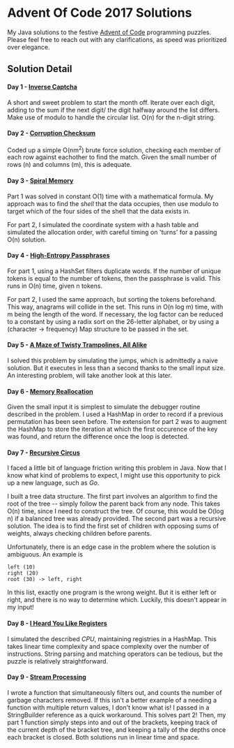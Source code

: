# Advent Of Code 2017 Solutions
My Java solutions to the festive [Advent of Code](http://adventofcode.com/2017) programming puzzles. Please feel free to reach out with any clarifications, as speed was prioritized over elegance.

## Solution Detail

#### Day 1 - [Inverse Captcha](http://adventofcode.com/2017/day/1)
A short and sweet problem to start the month off. Iterate over each digit, adding to the sum if the next digit/ the digit halfway around the list differs. Make use of modulo to handle the circular list. O(n) for the n-digit string.

#### Day 2 - [Corruption Checksum](http://adventofcode.com/2017/day/2)
Coded up a simple O(nm<sup>2</sup>) brute force solution, checking each member of each row against eachother to find the match. Given the small number of rows (n) and columns (m), this is adequate.

#### Day 3 - [Spiral Memory](http://adventofcode.com/2017/day/3)
Part 1 was solved in constant O(1) time with a mathematical formula. My approach was to find the _shell_ that the data occupies, then use modulo to target which of the four sides of the shell that the data exists in.

For part 2, I simulated the coordinate system with a hash table and simulated the allocation order, with careful timing on 'turns' for a passing O(n) solution.

#### Day 4 - [High-Entropy Passphrases](http://adventofcode.com/2017/day/4)
For part 1, using a HashSet filters duplicate words. If the number of unique tokens is equal to the number of tokens, then the passphrase is valid. This runs in O(n) time, given n tokens.

For part 2, I used the same approach, but sorting the tokens beforehand. This way, anagrams will collide in the set. This runs in O(n log m) time, with m being the length of the word. If necessary, the log factor can be reduced to a constant by using a radix sort on the 26-letter alphabet, or by using a (character -> frequency) Map structure to be passed in the set.

#### Day 5 - [A Maze of Twisty Trampolines, All Alike](http://adventofcode.com/2017/day/5)
I solved this problem by simulating the jumps, which is admittedly a naive solution. But it executes in less than a second thanks to the small input size. An interesting problem, will take another look at this later.

#### Day 6 - [Memory Reallocation](http://adventofcode.com/2017/day/6)
Given the small input it is simplest to simulate the debugger routine described in the problem. I used a HashMap in order to record if a previous permutation has been seen before. The extension for part 2 was to augment the HashMap to store the iteration at which the first occurence of the key was found, and return the difference once the loop is detected.

#### Day 7 - [Recursive Circus](http://adventofcode.com/2017/day/7)
I faced a little bit of language friction writing this problem in Java. Now that I know what kind of problems to expect, I might use this opportunity to pick up a new language, such as _Go_.

I built a tree data structure. The first part involves an algorithm to find the root of the tree -- simply follow the parent back from any node. This takes O(n) time, since I need to construct the tree. Of course, this would be O(log n) if a balanced tree was already provided.
The second part was a recursive solution. The idea is to find the first set of children with opposing sums of weights, always checking children before parents.

Unfortunately, there is an edge case in the problem where the solution is ambiguous. An example is
```$xslt
left (10)
right (20)
root (30) -> left, right
```
In this list, exactly one program is the wrong weight. But it is either left or right, and there is no way to determine which. Luckily, this doesn't appear in my input!

#### Day 8 - [I Heard You Like Registers](http://adventofcode.com/2017/day/8)
I simulated the described _CPU_, maintaining registries in a HashMap. This takes linear time complexity and space complexity over the number of instructions. String parsing and matching operators can be tedious, but the puzzle is relatively straightforward.

#### Day 9 - [Stream Processing](http://adventofcode.com/2017/day/9)
I wrote a function that simultaneously filters out, and counts the number of garbage characters removed. If this isn't a better example of a needing a function with multiple return values, I don't know what is! I passed in a StringBuilder reference as a quick workaround. This solves part 2!
Then, my part 1 function simply steps into and out of the brackets, keeping track of the current depth of the bracket tree, and keeping a tally of the depths once each bracket is closed. Both solutions run in linear time and space.
